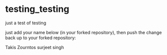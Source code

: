 # testing_testing
just a test of testing

just add your name below (in your forked repository), then push the change back up to your forked repository:

Takis Zourntos
surjeet singh
